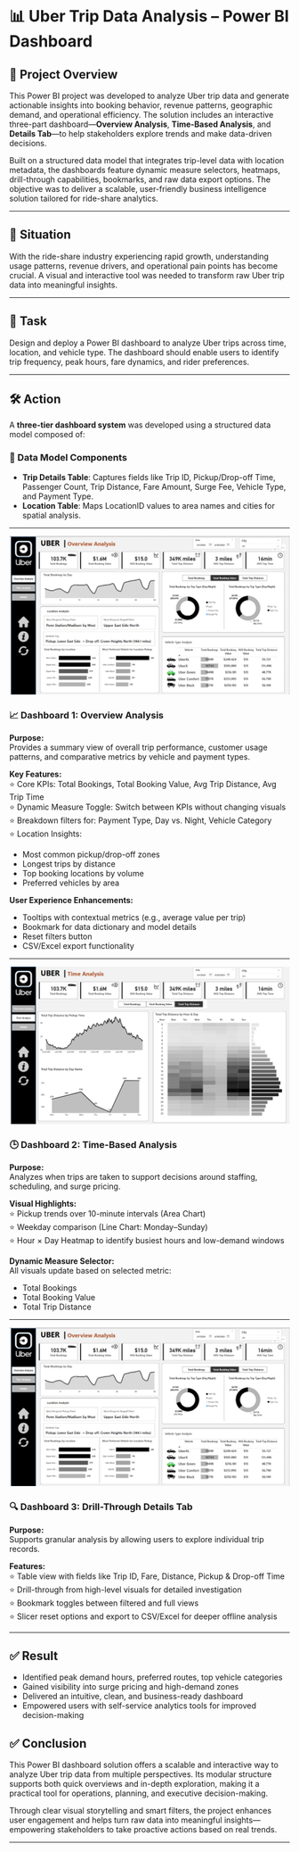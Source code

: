 # 📊 Uber Trip Data Analysis – Power BI Dashboard

## 🚀 Project Overview  
This Power BI project was developed to analyze Uber trip data and generate actionable insights into booking behavior, revenue patterns, geographic demand, and operational efficiency. The solution includes an interactive three-part dashboard—**Overview Analysis**, **Time-Based Analysis**, and **Details Tab**—to help stakeholders explore trends and make data-driven decisions.

Built on a structured data model that integrates trip-level data with location metadata, the dashboards feature dynamic measure selectors, heatmaps, drill-through capabilities, bookmarks, and raw data export options. The objective was to deliver a scalable, user-friendly business intelligence solution tailored for ride-share analytics.

---

## 📍 Situation  
With the ride-share industry experiencing rapid growth, understanding usage patterns, revenue drivers, and operational pain points has become crucial. A visual and interactive tool was needed to transform raw Uber trip data into meaningful insights.

---

## 🎯 Task  
Design and deploy a Power BI dashboard to analyze Uber trips across time, location, and vehicle type. The dashboard should enable users to identify trip frequency, peak hours, fare dynamics, and rider preferences.

---

## 🛠️ Action  

A **three-tier dashboard system** was developed using a structured data model composed of:

### 🔹 Data Model Components
- **Trip Details Table**: Captures fields like Trip ID, Pickup/Drop-off Time, Passenger Count, Trip Distance, Fare Amount, Surge Fee, Vehicle Type, and Payment Type.  
- **Location Table**: Maps LocationID values to area names and cities for spatial analysis.

---
![image alt](https://github.com/pratikd2605/Power-BI-UBER-TRIP/blob/61d51c193a0399fc39c9ea14f6862d199df59ba0/OverviewAnalysis.png)
### 📈 Dashboard 1: Overview Analysis

**Purpose:**  
Provides a summary view of overall trip performance, customer usage patterns, and comparative metrics by vehicle and payment types.

**Key Features:**  
⭐ Core KPIs: Total Bookings, Total Booking Value, Avg Trip Distance, Avg Trip Time  
⭐ Dynamic Measure Toggle: Switch between KPIs without changing visuals  
⭐ Breakdown filters for: Payment Type, Day vs. Night, Vehicle Category  
⭐ Location Insights:
- Most common pickup/drop-off zones  
- Longest trips by distance  
- Top booking locations by volume  
- Preferred vehicles by area  

**User Experience Enhancements:**  
- Tooltips with contextual metrics (e.g., average value per trip)  
- Bookmark for data dictionary and model details  
- Reset filters button  
- CSV/Excel export functionality
 

---
![image alt](https://github.com/pratikd2605/Power-BI-UBER-TRIP/blob/182349c4f56b58d68a463692f330d35193355332/TimeAnalysis.png)
### 🕒 Dashboard 2: Time-Based Analysis  

**Purpose:**  
Analyzes when trips are taken to support decisions around staffing, scheduling, and surge pricing.

**Visual Highlights:**  
⭐ Pickup trends over 10-minute intervals (Area Chart)  
⭐ Weekday comparison (Line Chart: Monday–Sunday)  
⭐ Hour × Day Heatmap to identify busiest hours and low-demand windows

**Dynamic Measure Selector:**  
All visuals update based on selected metric:  
- Total Bookings  
- Total Booking Value  
- Total Trip Distance

---
![image alt](https://github.com/pratikd2605/Power-BI-UBER-TRIP/blob/61d51c193a0399fc39c9ea14f6862d199df59ba0/OverviewAnalysis.png)
### 🔍 Dashboard 3: Drill-Through Details Tab  

**Purpose:**  
Supports granular analysis by allowing users to explore individual trip records.

**Features:**  
⭐ Table view with fields like Trip ID, Fare, Distance, Pickup & Drop-off Time  
⭐ Drill-through from high-level visuals for detailed investigation  
⭐ Bookmark toggles between filtered and full views  
⭐ Slicer reset options and export to CSV/Excel for deeper offline analysis

---
## ✅ Result  
- Identified peak demand hours, preferred routes, top vehicle categories  
- Gained visibility into surge pricing and high-demand zones  
- Delivered an intuitive, clean, and business-ready dashboard  
- Empowered users with self-service analytics tools for improved decision-making 
## ✅ Conclusion

This Power BI dashboard solution offers a scalable and interactive way to analyze Uber trip data from multiple perspectives. Its modular structure supports both quick overviews and in-depth exploration, making it a practical tool for operations, planning, and executive decision-making.

Through clear visual storytelling and smart filters, the project enhances user engagement and helps turn raw data into meaningful insights—empowering stakeholders to take proactive actions based on real trends.

---



 
